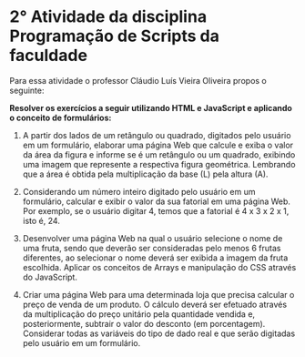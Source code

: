 # 2° Atividade da disciplina Programação de Scripts da faculdade

Para essa atividade o professor Cláudio Luís Vieira Oliveira propos o seguinte:

**Resolver os exercícios a seguir utilizando HTML e JavaScript e aplicando o conceito de formulários:**

1. A partir dos lados de um retângulo ou quadrado, digitados pelo usuário em um formulário, elaborar uma página Web que calcule e exiba o valor da área da figura e informe se é um retângulo ou um quadrado, exibindo uma imagem que represente a respectiva figura geométrica. Lembrando que a área é obtida pela multiplicação da base (L) pela altura (A).
   
2. Considerando um número inteiro digitado pelo usuário em um formulário, calcular e exibir o valor da sua fatorial em uma página Web. Por exemplo, se o usuário digitar 4, temos que a fatorial é 4 x 3 x 2 x 1, isto é, 24.
   
3. Desenvolver uma página Web na qual o usuário selecione o nome de uma fruta, sendo que deverão ser consideradas pelo menos 6 frutas diferentes, ao selecionar o nome deverá ser exibida a imagem da fruta escolhida. Aplicar os conceitos de Arrays e manipulação do CSS através do JavaScript.
   
4. Criar uma página Web para uma determinada loja que precisa calcular o preço de venda de um produto. O cálculo deverá ser efetuado através da multiplicação do preço unitário pela quantidade vendida e, posteriormente, subtrair o valor do desconto (em porcentagem). Considerar todas as variáveis do tipo de dado real e que serão digitadas pelo usuário em um formulário.
